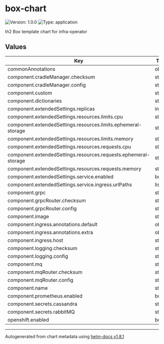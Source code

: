 # box-chart

![Version: 1.0.0](https://img.shields.io/badge/Version-1.0.0-informational?style=flat-square) ![Type: application](https://img.shields.io/badge/Type-application-informational?style=flat-square)

th2 Box template chart for infra-operator

## Values

| Key | Type | Default | Description |
|-----|------|---------|-------------|
| commonAnnotations | object | `{}` |  |
| component.cradleManager.checksum | string | `"cradleMangerchecksum"` |  |
| component.cradleManager.config | string | `nil` |  |
| component.custom | string | `nil` |  |
| component.dictionaries | string | `nil` |  |
| component.extendedSettings.replicas | int | `1` |  |
| component.extendedSettings.resources.limits.cpu | string | `"200m"` |  |
| component.extendedSettings.resources.limits.ephemeral-storage | string | `"1Gi"` |  |
| component.extendedSettings.resources.limits.memory | string | `"200Mi"` |  |
| component.extendedSettings.resources.requests.cpu | string | `"50m"` |  |
| component.extendedSettings.resources.requests.ephemeral-storage | string | `"1Gi"` |  |
| component.extendedSettings.resources.requests.memory | string | `"100Mi"` |  |
| component.extendedSettings.service.enabled | bool | `false` |  |
| component.extendedSettings.service.ingress.urlPaths | list | `[]` |  |
| component.grpc | string | `nil` |  |
| component.grpcRouter.checksum | string | `"grpcchecksum"` |  |
| component.grpcRouter.config | string | `nil` |  |
| component.image | string | `nil` |  |
| component.ingress.annotations.default | object | `{}` |  |
| component.ingress.annotations.extra | object | `{}` |  |
| component.ingress.host | string | `nil` |  |
| component.logging.checksum | string | `"loggingchecksum"` |  |
| component.logging.config | string | `nil` |  |
| component.mq | string | `nil` |  |
| component.mqRouter.checksum | string | `"mqchecksum"` |  |
| component.mqRouter.config | string | `nil` |  |
| component.name | string | `"comp1"` |  |
| component.prometheus.enabled | bool | `false` |  |
| component.secrets.cassandra | string | `"cassandra"` |  |
| component.secrets.rabbitMQ | string | `"rabbitMQ"` |  |
| openshift.enabled | bool | `false` |  |

----------------------------------------------
Autogenerated from chart metadata using [helm-docs v1.8.1](https://github.com/norwoodj/helm-docs/releases/v1.8.1)
